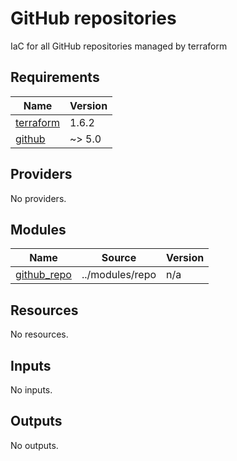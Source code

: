 # GitHub repositories

IaC for all GitHub repositories managed by terraform

<!-- BEGINNING OF PRE-COMMIT-TERRAFORM DOCS HOOK -->
## Requirements

| Name | Version |
|------|---------|
| <a name="requirement_terraform"></a> [terraform](#requirement\_terraform) | 1.6.2 |
| <a name="requirement_github"></a> [github](#requirement\_github) | ~> 5.0 |

## Providers

No providers.

## Modules

| Name | Source | Version |
|------|--------|---------|
| <a name="module_github_repo"></a> [github\_repo](#module\_github\_repo) | ../modules/repo | n/a |

## Resources

No resources.

## Inputs

No inputs.

## Outputs

No outputs.
<!-- END OF PRE-COMMIT-TERRAFORM DOCS HOOK -->
